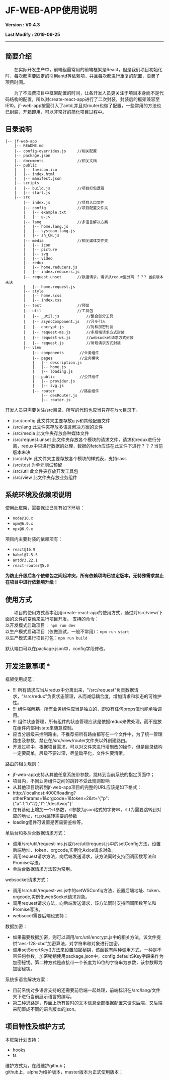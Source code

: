 # JF-WEB-APP使用说明

**Version : V0.4.3**

**Last Modify : 2019-09-25**

---

## **简要介绍**

&emsp;&emsp;在实际开发生产中，前端组最常用的前端框架是React，但是我们项目初始化时，每次都需要固定的引用antd等依赖项，并且每次都进行重复的配置，浪费了项目时间。  

&emsp;&emsp;为了不浪费项目中框架配置的时间，让各开发人员更关注于项目本身而不是代码结构的配置，所以对create-react-app进行了二次封装，封装后的框架兼容至IE10。jf-web-app按需引入了antd,并且对router也做了配置，一些常用的方法也已封装，开箱即用，可以非常好的简化项目过程中。


## **目录说明**

```
|-- jf-web-app
    |-- README.md 
    |-- config-overrides.js     //相关配置
    |-- package.json
    |-- documents               //相关文档
    |-- public
    |   |-- favicon.ico
    |   |-- index.html
    |   |-- manifest.json
    |-- scripts
    |   |-- build.js            //项目打包逻辑
    |   |-- start.js            
    |-- src
        |-- index.js            //项目入口文件
        |-- config              //项目配置文件夹
        |   |-- example.txt     
        |   |-- g.js
        |-- lang                //多语言解决方案
        |   |-- home.lang.js
        |   |-- systeam.lang.js
        |   |-- zh_CN.js
        |-- media               //相关媒体文件夹
        |   |-- icon
        |   |-- picture
        |   |-- svg
        |   |-- video
        |-- redux         
        |   |-- home.reducers.js
        |   |-- index.reducers.js
        |-- request.unset       //数据请求，请求从redux里分离 ？？? 当前版本未决
        |   |-- home.request.js
        |-- style              
        |   |-- home.scss
        |   |-- index.css
        |-- test                //预留
        |-- util                //工具包
        |   |-- _util.js            //整合部分工具
        |   |-- asyncComponent.js   //异步引入
        |   |-- encrypt.js          //对称加密封装
        |   |-- request-ms.js       //多后端请求方式封装
        |   |-- request-ws.js       //websocket请求方式封装
        |   |-- request.js          //常规请求方式封装
        |-- view
            |-- components       //业务组件
            |-- pages            //业务模块
            |   |-- description.js
            |   |-- home.js
            |   |-- loading.js
            |-- public           //公共组件
            |   |-- provider.js
            |   |-- svg.js
            |-- router           //路由组件
                |-- desRouter.js
                |-- router.js

```
开发人员只需要关注/src目录，所写的代码也应当只存在/src目录下。    
- /src/config  此文件夹主要存放g.js和其他配置文件
- /src/lang    此文件夹存放多语言解决方案的文件
- /src/media   此文件夹存放各种媒体文件
- /src/request.unset 此文件夹存放各个模块的请求文件，请求和redux进行分离，redux中只进行数据的处理，数据的fetch应该在此文件下进行？？？当前版本未决
- /src/style   此文件夹主要存放各个模块的样式表，支持sass
- /src/test    为单元测试预留
- /src/util    此文件夹存放开发工具包
- /src/view    此文件夹存放业务组件




## **系统环境及依赖项说明**  

使用此框架，需要保证已具有如下环境：
- `node@10.x`
- `npm@6.9.x`
- `npx@6.9.x`
  
项目内主要封装的依赖项有：
- `react@16.9`
- `babel@7.5.5`
- `antd@3.22.1`
- `react-router@5.0`
 
 **为防止升级后各个依赖包之间起冲突，所有依赖项均已锁定版本，无特殊需求禁止在项目中进行依赖项升级！**
 

## **使用方式**   

&emsp;&emsp;项目的使用方式基本沿用create-react-app的使用方式，通过对/src/view/下面的文件的变动来进行项目开发。
支持的命令：  
以开发模式启动项目： 
`npm run dev`   
以生产模式启动项目（仅做测试，一般不常用）：`npm run start`   
以生产模式进行项目打包：`npm run build`

默认端口可以在package.json中，config字段修改。


## **开发注意事项** *

框架使用规范：
* !!! 所有请求应当从redux中分离出来，"/src/request"负责数据请求，"/src/redux"负责状态管理，从而减低耦合度，增加请求和状态的可维护性。
* !!! 组件强解耦，所有业务组件应当是独立的，即没有任何props值也能单独调用。
* !!! 组件状态管理，所有组件的状态管理应该是依据redux来做处理，而不是放在组件内部用state来随意控制。
* 应当分层级来控制路由，不推荐把所有路由都写在一个文件中，为了统一管理路由及参数，禁止在/src/view/router文件夹以外创建路由。
* 开发过程中，根据项目需求，可以对文件夹进行增删改的操作，但是目录结构一定要简单，层级不要过深，尽量扁平化，文件名要清晰。

路由的相关规则：   
* jf-web-app支持从其他任意系统带参数，跳转到当前系统的指定页面中；
* 项目内，不同业务组件之间的跳转不受此规则影响
* 从其他项目跳转到jf-web-app项目的完整的URL应该是如下格式：
* http://localhost:4000/loading?otherParams=1&orgcode=1&token=2&rt='{"p":{"a":1,"b":2},"t":"/des/two/"}'
* 在有基础上增加一个rt参数，rt参数为json格式的字符串，rt.t为需要跳转到对应的地址，rt.p为跳转需要的参数
* loading组件可设置是否需要鉴权等。

单后台和多后台数据请求方式：
* 调用/src/util/request-ms.js或/src/util/request.js中的setConfig方法，设置后端地址、token、orgcode,实例化Axios请求对象。
* 调用request请求方法，向后端发送请求，该方法同时支持回调函数写法和Promise写法。
* 单后台数据请求方法较为常用。
  
websocket请求方式：
* 调用/src/util/request-ws.js中的setWSConfig方法，设置后端地址、token、orgcode,实例化webSocket请求对象。
* 调用request请求方法，向后端发送请求，该方法同时支持回调函数写法和Promise写法。
* websocet需要后端也支持；

数据加密：
* 如果需要数据加密，则可以调用/src/util/encrypt.js中的相关方法，该文件提供“aes-128-cbc”加密算法，对字符串和对象进行加密。
* 调用setSercrtKey()方法来设置加密秘钥，该函数有两种调用方式，一种是不带任何参数，加密秘钥使用package.json中，config.defaultSKey字段来作为加密秘钥。第二种方式是直接带一个长度为16位的字符串为参数，该参数即为加密秘钥。

系统多语言解决方案：
* 目前系统对多语言支持的还需要前后端一起处理，前端标识在/src/lang/文件夹下进行当前展示语言的编写。
* 第二种思路是，界面上所有暂时的文本信息全部根据配置来请求后端，又后端来配置成不同的语言版本的json。

## **项目特性及维护方式**   

本框架计划支持：
- hooks
- ts

维护方式为，在线维护github；   
github上，alpha为维护版本，master版本为正式使用版本；   

